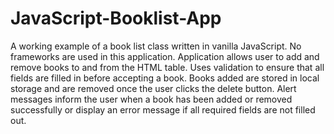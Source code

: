 # JavaScript-Booklist-App
A working example of a book list class written in vanilla JavaScript. No frameworks are used in this application. 
Application allows user to add and remove books to and from the HTML table.
Uses validation to ensure that all fields are filled in before accepting a book.
Books added are stored in local storage and are removed once the user clicks the delete button. 
Alert messages inform the user when a book has been added or removed successfully or display an error message if all required fields are not filled out.
